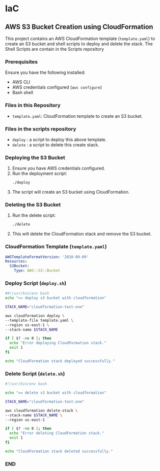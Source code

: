 # IaC

## AWS S3 Bucket Creation using CloudFormation

This project contains an AWS CloudFormation template (`template.yaml`) to create an S3 bucket and shell scripts to deploy and delete the stack. The Shell Scripts are contain in the Scripts repository
### Prerequisites

Ensure you have the following installed:
- AWS CLI
- AWS credentials configured (`aws configure`)
- Bash shell

### Files in this Repository
- `template.yaml`: CloudFormation template to create an S3 bucket.
### Files in the  scripts repository
- `deploy` : a script to deploy this above template.
- `delete` : a script to delete this create stack.

### Deploying the S3 Bucket

1. Ensure you have AWS credentials configured.
2. Run the deployment script:
   ```sh
   ./deploy
   ```
3. The script will create an S3 bucket using CloudFormation.

### Deleting the S3 Bucket

1. Run the delete script:
   ```sh
   ./delete
   ```
2. This will delete the CloudFormation stack and remove the S3 bucket.

### CloudFormation Template (`template.yaml`)

```yaml
AWSTemplateFormatVersion: '2010-09-09'
Resources:
  S3Bucket:
    Type: AWS::S3::Bucket
```
### Deploy Script (`deploy.sh`)

```sh
##!/usr/bin/env bash
echo "== deploy s3 bucket with cloudformation"

STACK_NAME="cloudformation-test-one"

aws cloudformation deploy \
--template-file template.yaml \
--region us-east-1 \
--stack-name $STACK_NAME 

if [ $? -ne 0 ]; then
  echo "Error deploying CloudFormation stack."
  exit 1
fi

echo "CloudFormation stack deployed successfully."

```
### Delete Script (`delete.sh`)

```sh
#!/usr/bin/env bash

echo "== delete s3 bucket with cloudformation"

STACK_NAME="cloudformation-test-one"

aws cloudformation delete-stack \
--stack-name $STACK_NAME \
--region us-east-1

if [ $? -ne 0 ]; then
  echo "Error deleting CloudFormation stack."
  exit 1
fi

echo "CloudFormation stack deleted successfully."
```

### END

